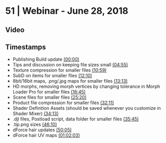 # 51 | Webinar - June 28, 2018
## Video
<div class="responsive-container"><div id="player"></div></div>
<script>
      var tag = document.createElement('script');
      tag.src = "https://www.youtube.com/iframe_api";
      var firstScriptTag = document.getElementsByTagName('script')[0];
      firstScriptTag.parentNode.insertBefore(tag, firstScriptTag);
      var player;
      function onYouTubeIframeAPIReady() {
        player = new YT.Player('player', {
          videoId: 'FhDYFK7NfaQ',
        });
      }
    
    function setCurrentTime(slideNum) {
    var object = [0, 295, 659, 730, 793, 1005, 1520, 1931, 2053, 2145, 2770, 3005, 3723]
    player.seekTo(object[slideNum]);
  }
</script>
    
## Timestamps
* Publishing Build update <a href="javascript:void(0);" onclick="setCurrentTime(0)">(00:00)</a>
* Tips and discussion on keeping file sizes small <a href="javascript:void(0);" onclick="setCurrentTime(1)">(04:55)</a>
* Texture compression for smaller files <a href="javascript:void(0);" onclick="setCurrentTime(2)">(10:59)</a>
* SubD on items for smaller files <a href="javascript:void(0);" onclick="setCurrentTime(3)">(12:10)</a>
* 8bit/16bit maps, .png/.jpg maps for smaller files <a href="javascript:void(0);" onclick="setCurrentTime(4)">(13:13)</a>
* HD morphs, removing morph vertices by changing tolerance in Morph Loader Pro for smaller files <a href="javascript:void(0);" onclick="setCurrentTime(5)">(16:45)</a>
* Scene files for smaller files <a href="javascript:void(0);" onclick="setCurrentTime(6)">(25:20)</a>
* Product file compression for smaller files <a href="javascript:void(0);" onclick="setCurrentTime(7)">(32:11)</a>
* Shader Definition Assets (should be saved whenever you customize in Shader Mixer)  <a href="javascript:void(0);" onclick="setCurrentTime(8)">(34:13)</a>
* .djl files, Postload script, data folder for smaller files <a href="javascript:void(0);" onclick="setCurrentTime(9)">(35:45)</a>
* .tip.png sizes <a href="javascript:void(0);" onclick="setCurrentTime(10)">(46:10)</a>
* dForce hair updates <a href="javascript:void(0);" onclick="setCurrentTime(11)">(50:05)</a>
* dForce hair UV maps <a href="javascript:void(0);" onclick="setCurrentTime(12)">(01:02:03)</a>
